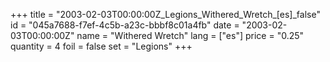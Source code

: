 +++
title = "2003-02-03T00:00:00Z_Legions_Withered_Wretch_[es]_false"
id = "045a7688-f7ef-4c5b-a23c-bbbf8c01a4fb"
date = "2003-02-03T00:00:00Z"
name = "Withered Wretch"
lang = ["es"]
price = "0.25"
quantity = 4
foil = false
set = "Legions"
+++
